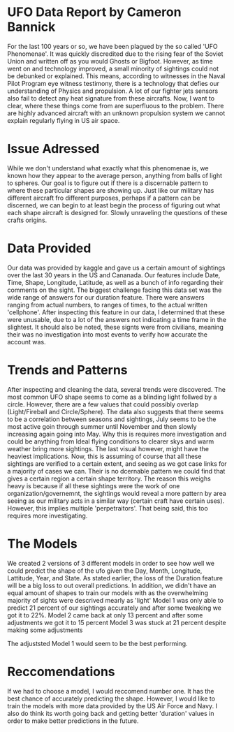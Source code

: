 # UFO Data Report by Cameron Bannick
For the last 100 years or so, we have been plagued by the so called 'UFO Phenomenae'. It was quickly discredited due to the rising fear of the Soviet Union and written off as you would Ghosts or Bigfoot. However, as time went on and technology improved, a small minority of sightings could not be debunked or explained. This means, according to witnesses in the Naval Pilot Program eye witness testimony, there is a technology that defies our understanding of Physics and propulsion. A lot of our fighter jets sensors also fail to detect any heat signature from these aircrafts. Now, I want to clear, where these things come from are superfluous to the problem. There are highly advanced aircraft with an unknown propulsion system we cannot explain regularly flying in US air space.
# Issue Adressed
While we don't understand what exactly what this phenomenae is, we known how they appear to the average person, anything from balls of light to spheres. Our goal is to figure out if there is a discernable pattern to where these particular shapes are showing up. Just like our military has different aircraft fro different purposes, perhaps if a pattern can be discerned, we can begin to at least begin the process of figuring out what each shape aircraft is designed for. Slowly unraveling the questions of these crafts origins.
# Data Provided
Our data was provided by kaggle and gave us a certain amount of sightings over the last 30 years in the US and Cananada. Our features include Date, Time, Shape, Longitude, Latitude, as well as a bunch of info regarding their comments on the sight. The biggest challenge facing this data set was the wide range of answers for our duration feature. There were answers ranging from actual numbers, to ranges of times, to the actual written 'cellphone'. After inspecting this feature in our data, I determined that these were unusable, due to a lot of the answers not indicating a time frame in the slightest. It should also be noted, these signts were from civilians, meaning their was no investigation into most events to verify how accurate the account was. 
# Trends and Patterns
After inspecting and cleaning the data, several trends were discovered. The most common UFO shape seems to come as a blinding light follwed by a circle. However, there are a few values that could possibly overlap (Light/Fireball and Circle/Sphere). The data also suggests that there seems to be a correlation between seasons and sightings, July seems to be the most active goin through summer until November and then slowly increasing again going into May. Why this is requires more investigation and could be anything from Ideal flying conditions to clearer skys and warm weather bring more sightings. The last visual however, might have the heaviest implications. 
Now, this is assuming of course that all these sightings are verified to a certain extent, and seeing as we got case links for a majority of cases we can. Their is no dcernable pattern we could find that gives a certain region a certain shape territory. The reason this weighs heavy is because if all these sightings were the work of one organization/governemnt, the sightings would reveal a more pattern by area seeing as our military acts in a similar way (certain craft have certain uses). However, this implies multiple 'perpetraitors'. That being said, this too requires more investigating. 
# The Models
We created 2 versions of 3 different models in order to see how well we could predict the shape of the ufo given the Day, Month, Longitude, Lattitude, Year, and State. As stated earlier, the loss of the Duration feature will be a big loss to out overall predictions. In addition, we didn't have an equal amount of shapes to train our models with as the overwhelming majority of sights were descrived mearly as 'light'
Model 1 was only able to predict 21 percent of our sightings accurately and after some tweaking we got it to 22%. 
Model 2 came back at only 13 percent and after some adjustments we got it to 15 percent
Model 3 was stuck at 21 percent despite making some adjustments

The adjuststed Model 1 would seem to be the best performing.

# Reccomendations
If we had to choose a model, I would reccomend number one. It has the best chance of accurately predicting the shape. However, I would like to train the models with more data provided by the US Air Force and Navy. I also do think its worth going back and getting better 'duration' values in order to make better predictions in the future.
